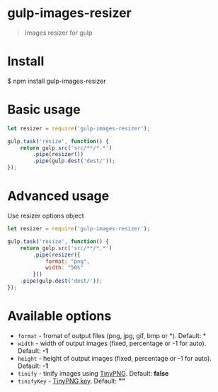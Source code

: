 # gulp-images-resizer

> Images resizer for gulp

# Install
   
$ npm install gulp-images-resizer

# Basic usage
```js
let resizer = require('gulp-images-resizer');

gulp.task('resize', function() {
    return gulp.src('src/**/*.*')
		.pipe(resizer())
		.pipe(gulp.dest('dest/'));
});
```

# Advanced usage

Use resizer options object

```js
let resizer = require('gulp-images-resizer');

gulp.task('resize', function() {
    return gulp.src('src/**/*.*')
		.pipe(resizer({
            format: "png",
            width: "50%"
        }))
	.pipe(gulp.dest('dest/'));
});
```

# Available options

* `format` - fromat of output files (png, jpg, gif, bmp or *). Default: *
* `width` - width of output images (fixed, percentage or -1 for auto). Default: **-1**
* `height` - height of output images (fixed, percentage or -1 for auto). Default: **-1**
* `tinify` - tinify images using [TinyPNG](https://tinypng.com/). Default: **false**
* `tinifyKey` - [TinyPNG key](https://tinypng.com/developers). Default: **""**